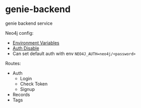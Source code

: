 # genie-backend
genie backend service


Neo4j config:
- [Environment Variables](https://neo4j.com/docs/operations-manual/current/installation/docker/#docker-environment-variables)
- [Auth Disable](https://neo4j.com/docs/operations-manual/current/reference/configuration-settings/#config_dbms.security.auth_enabled)
- Can set default auth with env `NEO4J_AUTH=neo4j/<password>`


Routes:
- Auth
  - Login
  - Check Token
  - Signup
- Records
- Tags
